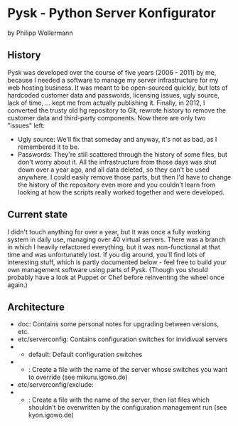 # Pysk - Python Server Konfigurator
by Philipp Wollermann

## History
Pysk was developed over the course of five years (2006 -  2011) by me, because I needed a software to manage my server infrastructure for my web hosting business. It was meant to be open-sourced quickly, but lots of hardcoded customer data and passwords, licensing issues, ugly source, lack of time, … kept me from actually publishing it. Finally, in 2012, I converted the trusty old hg repository to Git, rewrote history to remove the customer data and third-party components. Now there are only two "issues" left:

- Ugly source: We'll fix that someday and anyway, it's not as bad, as I remembered it to be.
- Passwords: They're still scattered through the history of some files, but don't worry about it. All the infrastructure from those days was shut down over a year ago, and all data deleted, so they can't be used anywhere. I could easily remove those parts, but then I'd have to change the history of the repository even more and you couldn't learn from looking at how the scripts really worked together and were developed.

## Current state
I didn't touch anything for over a year, but it was once a fully working system in daily use, managing over 40 virtual servers. There was a branch in which I heavily refactored everything, but it was non-functional at that time and was unfortunately lost. If you dig around, you'll find lots of interesting stuff, which is partly documented below - feel free to build your own management software using parts of Pysk. (Though you should probably have a look at Puppet or Chef before reinventing the wheel once again.)

## Architecture
- doc: Contains some personal notes for upgrading between versions, etc.
- etc/serverconfig: Contains configuration switches for invidivual servers
- - default: Default configuration switches
- - <hostname>: Create a file with the name of the server whose switches you want to override (see mikuru.igowo.de)
- etc/serverconfig/exclude:
- - <hostname>: Create a file with the name of the server, then list files which shouldn't be overwritten by the configuration management run (see kyon.igowo.de)
